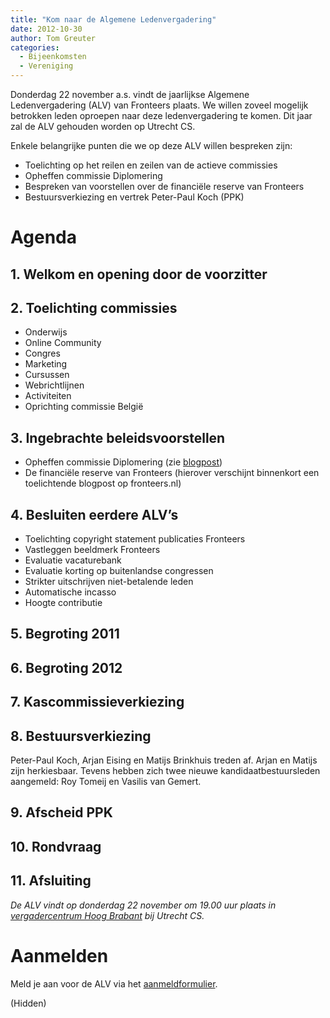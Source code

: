 ```yaml
---
title: "Kom naar de Algemene Ledenvergadering"
date: 2012-10-30
author: Tom Greuter
categories: 
  - Bijeenkomsten
  - Vereniging
---
```

Donderdag 22 november a.s. vindt de jaarlijkse Algemene Ledenvergadering (ALV) van Fronteers plaats. We willen zoveel mogelijk betrokken leden oproepen naar deze ledenvergadering te komen. Dit jaar zal de ALV gehouden worden op Utrecht CS.

Enkele belangrijke punten die we op deze ALV willen bespreken zijn:

* Toelichting op het reilen en zeilen van de actieve commissies
* Opheffen commissie Diplomering
* Bespreken van voorstellen over de financiële reserve van Fronteers
* Bestuursverkiezing en vertrek Peter-Paul Koch (PPK)

# Agenda

## 1. Welkom en opening door de voorzitter

## 2. Toelichting commissies

* Onderwijs
* Online Community
* Congres
* Marketing
* Cursussen
* Webrichtlijnen
* Activiteiten
* Oprichting commissie België

## 3. Ingebrachte beleidsvoorstellen

* Opheffen commissie Diplomering (zie [blogpost](/blog/2012/10/opheffing-commissie-diplomering))
* De financiële reserve van Fronteers (hierover verschijnt binnenkort een toelichtende blogpost op fronteers.nl)

## 4. Besluiten eerdere ALV’s

* Toelichting copyright statement publicaties Fronteers
* Vastleggen beeldmerk Fronteers
* Evaluatie vacaturebank
* Evaluatie korting op buitenlandse congressen
* Strikter uitschrijven niet-betalende leden
* Automatische incasso 
* Hoogte contributie

## 5. Begroting 2011

## 6. Begroting 2012

## 7. Kascommissieverkiezing

## 8. Bestuursverkiezing

Peter-Paul Koch, Arjan Eising en Matijs Brinkhuis treden af. Arjan en Matijs zijn herkiesbaar. Tevens hebben zich twee nieuwe kandidaatbestuursleden aangemeld: Roy Tomeij en Vasilis van Gemert.

## 9. Afscheid PPK

## 10. Rondvraag

## 11. Afsluiting

_De ALV vindt op donderdag 22 november om 19.00 uur plaats in [vergadercentrum Hoog Brabant](http://www.hoogbrabant.nl/Routebeschrijving/) bij Utrecht CS._

# Aanmelden

Meld je aan voor de ALV via het [aanmeldformulier](/vereniging/bestuur#formulier-1).

(Hidden)

